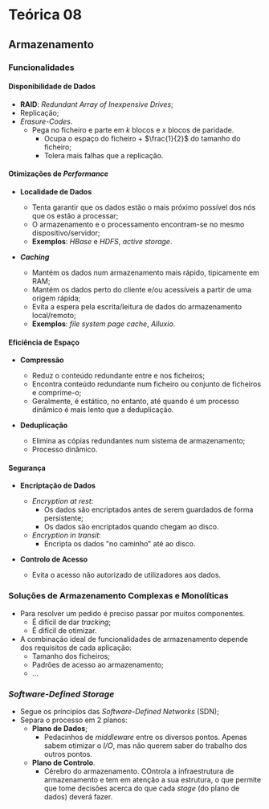 # Teórica 08

## Armazenamento

### Funcionalidades

#### Disponibilidade de Dados

- **RAID**: *Redundant Array of Inexpensive Drives*;
- Replicação;
- *Erasure-Codes*.
  - Pega no ficheiro e parte em *k* blocos e *x* blocos de paridade.
    - Ocupa o espaço do ficheiro + $\frac{1}{2}$ do tamanho do ficheiro;
    - Tolera mais falhas que a replicação.

#### Otimizações de *Performance*

- **Localidade de Dados**
  - Tenta garantir que os dados estão o mais próximo possível dos nós que os estão a processar;
  - O armazenamento e o processamento encontram-se no mesmo dispositivo/servidor;
  - **Exemplos**: *HBase* e *HDFS*, *active storage*.

- ***Caching***
  - Mantém os dados num armazenamento mais rápido, tipicamente em RAM;
  - Mantém os dados perto do cliente e/ou acessíveis a partir de uma origem rápida;
  - Evita a espera pela escrita/leitura de dados do armazenamento local/remoto;
  - **Exemplos**: *file system page cache*, *Alluxio*.

#### Eficiência de Espaço

- **Compressão**
  - Reduz o conteúdo redundante entre e nos ficheiros;
  - Encontra conteúdo redundante num ficheiro ou conjunto de ficheiros e comprime-o;
  - Geralmente, é estático, no entanto, até quando é um processo dinâmico é mais lento que a deduplicação.

- **Deduplicação**
  - Elimina as cópias redundantes num sistema de armazenamento;
  - Processo dinâmico.

#### Segurança

- **Encriptação de Dados**
  - *Encryption at rest*:
    - Os dados são encriptados antes de serem guardados de forma persistente;
    - Os dados são encriptados quando chegam ao disco.
  - *Encryption in transit*:
    - Encripta os dados "no caminho" até ao disco.

- **Controlo de Acesso**
  - Evita o acesso não autorizado de utilizadores aos dados.

### Soluções de Armazenamento Complexas e Monolíticas

- Para resolver um pedido é preciso passar por muitos componentes.
  - É difícil de dar *tracking*;
  - É difícil de otimizar.
- A combinação ideal de funcionalidades de armazenamento depende dos requisitos de cada aplicação:
  - Tamanho dos ficheiros;
  - Padrões de acesso ao armazenamento;
  - ...

### *Software-Defined Storage*

- Segue os príncipios das *Software-Defined Networks* (SDN);
- Separa o processo em 2 planos:
  - **Plano de Dados**;
    - Pedacinhos de *middleware* entre os diversos pontos. Apenas sabem otimizar o *I/O*, mas não querem saber do trabalho dos outros pontos.
  - **Plano de Controlo**.
    - Cérebro do armazenamento. COntrola a infraestrutura de armazenamento e tem em atenção a sua estrutura, o que permite que tome decisões acerca do que cada *stage* (do plano de dados) deverá fazer.